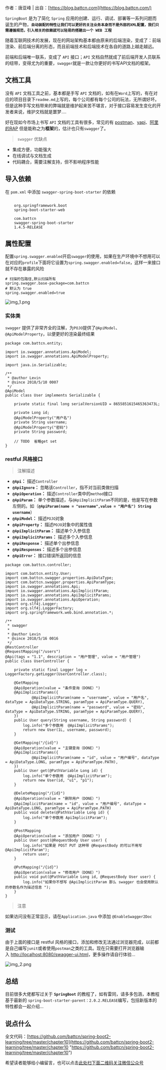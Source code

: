 作者：唐亚峰 | 出自：[https://blog.battcn.com](https://blog.battcn.com/)

`SpringBoot` 是为了简化 `Spring` 应用的创建、运行、调试、部署等一系列问题而诞生的产物，**`自动装配的特性让我们可以更好的关注业务本身而不是外部的XML配置，我们只需遵循规范，引入相关的依赖就可以轻易的搭建出一个 WEB 工程`**

随着互联网技术的发展，现在的网站架构基本都由原来的后端渲染，变成了：前端渲染、前后端分离的形态，而且前端技术和后端技术在各自的道路上越走越远。

前端和后端唯一联系，变成了 `API` 接口；`API` 文档自然就成了前后端开发人员联系的纽带，变得尤为的重要，`swagger`就是一款让你更好的书写API文档的框架。

## 文档工具

没有 `API` 文档工具之前，基本都是手写 `API` 文档的，如有在`Word`上写的，有在对应的项目目录下`readme.md`上写的，每个公司都有每个公司的玩法，无所谓好坏。但是这种手写文档带来的弊端就是维护起来苦不堪言，对于接口容易发生变化的开发者来说，维护文档就是噩梦….

好在现如今市场上书写 `API` 文档的工具有很多，常见的有 [postman](https://www.getpostman.com/apps)、[yapi](https://github.com/YMFE/yapi)、[阿里的RAP](http://rapapi.org/org/index.do) 但是能称之为**框架**的，估计也只有`swagger`了。

> `swagger` 优缺点

*   集成方便，功能强大
*   在线调试与文档生成
*   代码耦合，需要注解支持，但不影响程序性能

## 导入依赖

在 `pom.xml` 中添加 `swagger-spring-boot-starter` 的依赖

```

    org.springframework.boot
    spring-boot-starter-web

    com.battcn
    swagger-spring-boot-starter
    1.4.5-RELEASE

```

## 属性配置

配置`spring.swagger.enabled`开启`swagger`的使用，如果在生产环境中不想用可以在对应的`profile`下面将它设置为`spring.swagger.enabled=false`，这样一来接口就不存在暴露的风险

```
# 扫描的包路径,默认扫描所有
spring.swagger.base-package=com.battcn
# 默认为 true
spring.swagger.enabled=true
```

![img_1.png](https://gitee.com/duchaochen/gongzhonghao/raw/master/个人博客文章/001-images/souyunku-web/2019/yz/0709/11/img_1.png)

### 实体类

`swagger` 提供了非常齐全的注解，为`POJO`提供了`@ApiModel`、`@ApiModelProperty`，以便更好的渲染最终结果

```
package com.battcn.entity;

import io.swagger.annotations.ApiModel;
import io.swagger.annotations.ApiModelProperty;

import java.io.Serializable;

/**
 * @author Levin
 * @since 2018/5/10 0007
 */
@ApiModel
public class User implements Serializable {

    private static final long serialVersionUID = 8655851615465363473L;

    private Long id;
    @ApiModelProperty("用户名")
    private String username;
    @ApiModelProperty("密码")
    private String password;

    // TODO  省略get set
}
```

### restful 风格接口

> 注解描述

*   **`@Api`：** 描述`Controller`
*   **`@ApiIgnore`：** 忽略该`Controller`，指不对当前类做扫描
*   **`@ApiOperation`：** 描述`Controller`类中的`method`接口
*   **`@ApiParam`：** 单个参数描述，与`@ApiImplicitParam`不同的是，他是写在参数左侧的。如（**`@ApiParam(name = "username",value = "用户名") String username`**）
*   **`@ApiModel`：** 描述`POJO`对象
*   **`@ApiProperty`：** 描述`POJO`对象中的属性值
*   **`@ApiImplicitParam`：** 描述单个入参信息
*   **`@ApiImplicitParams`：** 描述多个入参信息
*   **`@ApiResponse`：** 描述单个出参信息
*   **`@ApiResponses`：** 描述多个出参信息
*   **`@ApiError`：** 接口错误所返回的信息

```
package com.battcn.controller;

import com.battcn.entity.User;
import com.battcn.swagger.properties.ApiDataType;
import com.battcn.swagger.properties.ApiParamType;
import io.swagger.annotations.Api;
import io.swagger.annotations.ApiImplicitParam;
import io.swagger.annotations.ApiImplicitParams;
import io.swagger.annotations.ApiOperation;
import org.slf4j.Logger;
import org.slf4j.LoggerFactory;
import org.springframework.web.bind.annotation.*;

/**
 * swagger
 *
 * @author Levin
 * @since 2018/5/16 0016
 */
@RestController
@RequestMapping("/users")
@Api(tags = "1.1", description = "用户管理", value = "用户管理")
public class UserController {

    private static final Logger log = LoggerFactory.getLogger(UserController.class);

    @GetMapping
    @ApiOperation(value = "条件查询（DONE）")
    @ApiImplicitParams({
            @ApiImplicitParam(name = "username", value = "用户名", dataType = ApiDataType.STRING, paramType = ApiParamType.QUERY),
            @ApiImplicitParam(name = "password", value = "密码", dataType = ApiDataType.STRING, paramType = ApiParamType.QUERY),
    })
    public User query(String username, String password) {
        log.info("多个参数用  @ApiImplicitParams");
        return new User(1L, username, password);
    }

    @GetMapping("/{id}")
    @ApiOperation(value = "主键查询（DONE）")
    @ApiImplicitParams({
            @ApiImplicitParam(name = "id", value = "用户编号", dataType = ApiDataType.LONG, paramType = ApiParamType.PATH),
    })
    public User get(@PathVariable Long id) {
        log.info("单个参数用  @ApiImplicitParam");
        return new User(id, "u1", "p1");
    }

    @DeleteMapping("/{id}")
    @ApiOperation(value = "删除用户（DONE）")
    @ApiImplicitParam(name = "id", value = "用户编号", dataType = ApiDataType.LONG, paramType = ApiParamType.PATH)
    public void delete(@PathVariable Long id) {
        log.info("单个参数用 ApiImplicitParam");
    }

    @PostMapping
    @ApiOperation(value = "添加用户（DONE）")
    public User post(@RequestBody User user) {
        log.info("如果是 POST PUT 这种带 @RequestBody 的可以不用写 @ApiImplicitParam");
        return user;
    }

    @PutMapping("/{id}")
    @ApiOperation(value = "修改用户（DONE）")
    public void put(@PathVariable Long id, @RequestBody User user) {
        log.info("如果你不想写 @ApiImplicitParam 那么 swagger 也会使用默认的参数名作为描述信息 ");
    }
}
```

> 注意

如果访问没有正常显示，请在`Application.java` 中添加 `@EnableSwagger2Doc`

### 测试

由于上面的接口是 restful 风格的接口，添加和修改无法通过浏览器完成，以前都是自己编写`junit`或者使用`postman`之类的工具。现在只需要打开浏览器输入 [http://localhost:8080/swagger-ui.html](http://localhost:8080/swagger-ui.html)，更多操作请自行体验…

![img_2.png](https://gitee.com/duchaochen/gongzhonghao/raw/master/个人博客文章/001-images/souyunku-web/2019/yz/0709/11/img_2.png)

## 总结

目前很多大佬都写过关于 **`SpringBoot`** 的教程了，如有雷同，请多多包涵，本教程基于最新的 `spring-boot-starter-parent：2.0.2.RELEASE`编写，包括新版本的特性都会一起介绍…

## 说点什么

全文代码：[https://github.com/battcn/spring-boot2-learning/tree/master/chapter10](https://github.com/battcn/spring-boot2-learning/tree/master/chapter10 "https://github.com/battcn/spring-boot2-learning/tree/master/chapter10")


希望读者能够给小编留言，也可以点击[此处扫下面二维码关注微信公众号](https://www.ycbbs.vip/?p=28 "此处扫下面二维码关注微信公众号")